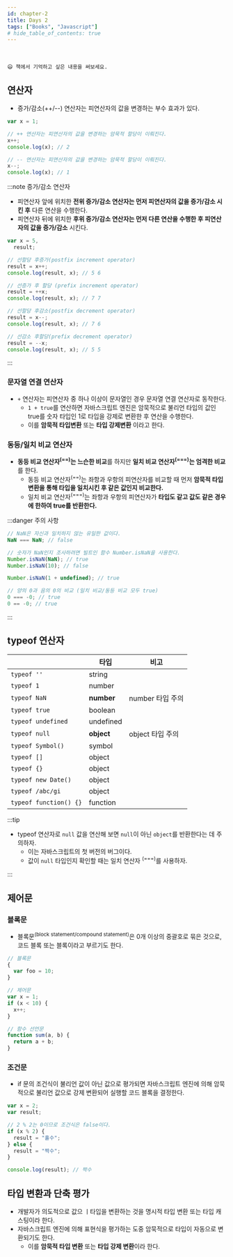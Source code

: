 ```yaml
---
id: chapter-2
title: Days 2
tags: ["Books", "Javascript"]
# hide_table_of_contents: true
---
```


<br />

    😃 책에서 기억하고 싶은 내용을 써보세요.

## 연산자

- 증가/감소(++/--) 연산자는 피연산자의 값을 변경하는 부수 효과가 있다.

```js showLineNumbers
var x = 1;

// ++ 연산자는 피연산자의 값을 변경하는 암묵적 할당이 이뤄진다.
x++;
console.log(x); // 2

// -- 연산자는 피연산자의 값을 변경하는 암묵적 할당이 이뤄진다.
x--;
console.log(x); // 1
```

:::note 증가/감소 연산자

- 피연산자 앞에 위치한 **전위 증가/감소 연산자는 먼저 피연산자의 값을 증가/감소 시킨 후** 다른 연산을 수행한다.
- 피연산자 뒤에 위치한 **후위 증가/감소 연산자는 먼저 다른 연산을 수행한 후 피연산자의 값을 증가/감소** 시킨다.

```js showLineNumbers
var x = 5,
  result;

// 선할당 후증가(postfix increment operator)
result = x++;
console.log(result, x); // 5 6

// 선증가 후 할당 (prefix increment operator)
result = ++x;
console.log(result, x); // 7 7

// 선할당 후감소(postfix decrement operator)
result = x--;
console.log(result, x); // 7 6

// 선감소 후할당(prefix decrement operator)
result = --x;
console.log(result, x); // 5 5
```

:::

### 문자열 연결 연산자

- `+` 연산자는 피연산자 중 하나 이상이 문자열인 경우 문자열 연결 연산자로 동작한다.
  - `1 + true`를 연산하면 자바스크립트 엔진은 암묵적으로 불리언 타입의 값인 true를 숫자 타입인 1로 타입을 강제로 변환한 후 연산을 수행한다.
  - 이를 **암묵적 타입변환** 또는 **타입 강제변환** 이라고 한다.

### 동등/일치 비교 연산자

- **동등 비교 연산자<sup>(==)</sup>는 느슨한 비교**를 하지만 **일치 비교 연산자<sup>(===)</sup>는 엄격한 비교**를 한다.
  - 동등 비교 연산자<sup>(==)</sup>는 좌항과 우항의 피연산자를 비교할 때 먼저 **암묵적 타입 변환을 통해 타입을 일치시킨 후 같은 값인지 비교한다.**
  - 일치 비교 연산자<sup>(===)</sup>는 좌항과 우항의 피연산자가 **타입도 같고 값도 같은 경우에 한하여 true를 반환한다.**

:::danger 주의 사항

```js title="NaN" showLineNumbers
// NaN은 자신과 일치하지 않는 유일한 값이다.
NaN === NaN; // false

// 숫자가 NaN인지 조사하려면 빌트인 함수 Number.isNaN을 사용한다.
Number.isNaN(NaN); // true
Number.isNaN(10); // false

Number.isNaN(1 + undefined); // true
```

```js title="숫자 0" showLineNumbers
// 양의 0과 음의 0의 비교 (일치 비교/동등 비교 모두 true)
0 === -0; // true
0 == -0; // true
```

:::

## typeof 연산자

|                        | 타입       | 비고             |
| ---------------------- | ---------- | ---------------- |
| `typeof ''`            | string     |                  |
| `typeof 1`             | number     |                  |
| `typeof NaN`           | **number** | number 타입 주의 |
| `typeof true`          | boolean    |                  |
| `typeof undefined`     | undefined  |                  |
| `typeof null`          | **object** | object 타입 주의 |
| `typeof Symbol()`      | symbol     |                  |
| `typeof []`            | object     |                  |
| `typeof {}`            | object     |                  |
| `typeof new Date()`    | object     |                  |
| `typeof /abc/gi`       | object     |                  |
| `typeof function() {}` | function   |                  |

:::tip

- typeof 연산자로 `null` 값을 연산해 보면 `null`이 아닌 `object`를 반환한다는 데 주의하자.
  - 이는 자바스크립트의 첫 버전의 버그이다.
  - 값이 `null` 타입인지 확인할 때는 일치 연산자 <sup>(===)</sup>를 사용하자.

:::

## 제어문

### 블록문

- 블록문<sup>(block statement/compound statement)</sup>은 0개 이상의 중괄호로 묶은 것으로, 코드 블록 또는 블록이라고 부르기도 한다.

```js showLineNumbers
// 블록문
{
  var foo = 10;
}

// 제어문
var x = 1;
if (x < 10) {
  x++;
}

// 함수 선언문
function sum(a, b) {
  return a + b;
}
```

### 조건문

- if 문의 조건식이 불리언 값이 아닌 값으로 평가되면 자바스크립트 엔진에 의해 암묵적으로 불리언 값으로 강제 변환되어 실행할 코드 블록을 결정한다.

```js showLineNumbers
var x = 2;
var result;

// 2 % 2는 0이므로 조건식은 false이다.
if (x % 2) {
  result = "홀수";
} else {
  result = "짝수";
}

console.log(result); // 짝수
```

## 타입 변환과 단축 평가

- 개발자가 의도적으로 값으 ㅣ타입을 변환하는 것을 명시적 타입 변환 또는 타입 캐스팅이라 한다.
- 자바스크립트 엔진에 의해 표현식을 평가하는 도중 암묵적으로 타입이 자동으로 변환되기도 한다.
  - 이를 **암묵적 타입 변환** 또는 **타입 강제 변환**이라 한다.
